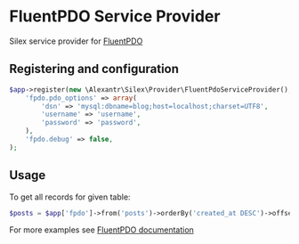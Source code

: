 # FluentPDO Service Provider

Silex service provider for [FluentPDO](http://lichtner.github.io/fluentpdo/)

## Registering and configuration

```php
$app->register(new \Alexantr\Silex\Provider\FluentPdoServiceProvider(), array(
    'fpdo.pdo_options' => array(
        'dsn' => 'mysql:dbname=blog;host=localhost;charset=UTF8',
        'username' => 'username',
        'password' => 'password',
    ),
    'fpdo.debug' => false,
);
```

## Usage

To get all records for given table:

```php
$posts = $app['fpdo']->from('posts')->orderBy('created_at DESC')->offset(0)->limit(10)->fetchAll();
```

For more examples see [FluentPDO documentation](http://lichtner.github.io/fluentpdo/)
